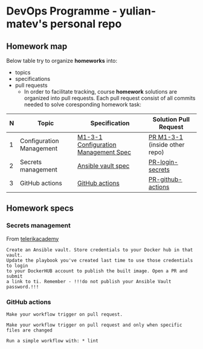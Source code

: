 # DevOps Programme - yulian-matev's personal repo

## Homework map

Below table try to organize __homeworks__ into:

* topics
* specifications
* pull requests  
  * In order to facilitate tracking, course __homework__ solutions are organized
    into pull requests. Each pull request consist of all commits needed to
    solve coresponding homework task:

| N | Topic                    | Specification | Solution Pull Request |
|---|--------------------------|---------------|-----------------------|
| 1 | Configuration Management |  [M1-3-1 Configuration Management Spec](https://github.com/vutoff/devops-programme/blob/main/ansible/README.md) |  [PR M1-3-1](https://github.com/yulian-matev/devops-programme/pull/1) (inside other repo) |
| 2 | Secrets management       | [Ansible vault spec](#secrets-management) | [PR-login-secrets](https://github.com/yulian-matev/devops-program/pull/1)|
| 3 |  GitHub actions | [GitHub actions](#github-actions) | [PR-github-actions](https://github.com/yulian-matev/devops-program/pull/2)|

## Homework specs

### Secrets management

From [telerikacademy](https://learn.telerikacademy.com/mod/assign/view.php?id=58263)

  ```text
  Create an Ansible vault. Store credentials to your Docker hub in that vault.
  Update the playbook you've created last time to use those credentials to login
  to your DockerHUB account to publish the built image. Open a PR and submit
  a link to ti. Remember - !!!do not publish your Ansible Vault password.!!!
  ```

### GitHub actions

```text
Make your workflow trigger on pull request.

Make your workflow trigger on pull request and only when specific files are changed

Run a simple workflow with: * lint
```
